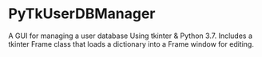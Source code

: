 # PyTkUserDBManager
A GUI for managing a user database Using tkinter &amp; Python 3.7. Includes a tkinter Frame class that loads a dictionary into a Frame window for editing.
